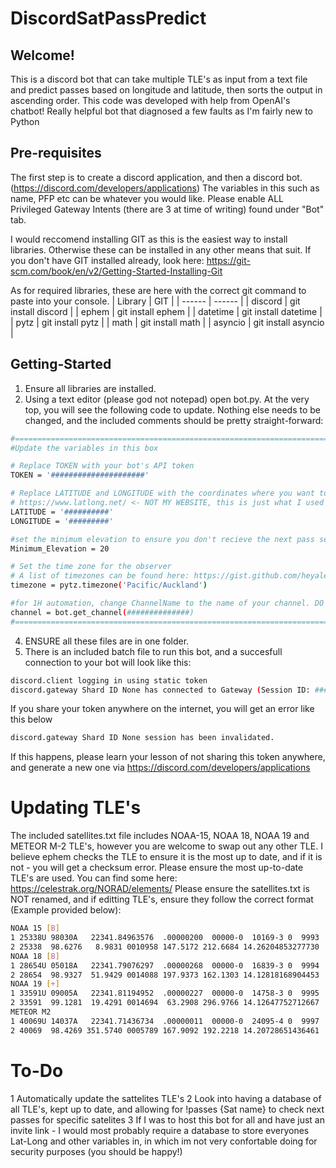 # DiscordSatPassPredict
## Welcome!
This is a discord bot that can take multiple TLE's as input from a text file
and predict passes based on longitude and latitude, then sorts the output in ascending order. 
This code was developed with help from OpenAI's chatbot! Really helpful bot that diagnosed a few faults as I'm fairly new to Python

## Pre-requisites 
The first step is to create a discord application, and then a discord bot. (https://discord.com/developers/applications)
The variables in this such as name, PFP etc can be whatever you would like.
Please enable ALL Privileged Gateway Intents (there are 3 at time of writing) found under "Bot" tab.

I would reccomend installing GIT as this is the easiest way to install libraries. Otherwise these can be installed in any other means that suit.
If you don't have GIT installed already, look here: https://git-scm.com/book/en/v2/Getting-Started-Installing-Git

As for required libraries, these are here with the correct git command to paste into your console.
| Library | GIT |
| ------ | ------ |
| discord | git install discord |
| ephem | git install ephem |
| datetime | git install datetime |
| pytz | git install pytz |
| math | git install math |
| asyncio | git install asyncio |

## Getting-Started
1. Ensure all libraries are installed.
2. Using a text editor (please god not notepad) open bot.py. At the very top, you will see the following code to update. Nothing else needs to be changed, and the included comments should be pretty straight-forward:
```sh
#=================================================================================
#Update the variables in this box

# Replace TOKEN with your bot's API token
TOKEN = '#####################'

# Replace LATITUDE and LONGITUDE with the coordinates where you want to predict the satellite passes
# https://www.latlong.net/ <- NOT MY WEBSITE, this is just what I used
LATITUDE = '##########'
LONGITUDE = '#########'

#set the minimum elevation to ensure you don't recieve the next pass sent in discord isnt a crappy 1 degree pass
Minimum_Elevation = 20

# Set the time zone for the observer
# A list of timezones can be found here: https://gist.github.com/heyalexej/8bf688fd67d7199be4a1682b3eec7568
timezone = pytz.timezone('Pacific/Auckland')

#for 1H automation, change ChannelName to the name of your channel. DO NOT ADD QUOTATIONS, THIS MUST BE NUMERIC NOT A STRING
channel = bot.get_channel(##############)
#=================================================================================
```
4. ENSURE all these files are in one folder.
3. There is an included batch file to run this bot, and a succesfull connection to your bot will look like this:
```sh
discord.client logging in using static token
discord.gateway Shard ID None has connected to Gateway (Session ID: #######################)
```
If you share your token anywhere on the internet, you will get an error like this below
```sh
discord.gateway Shard ID None session has been invalidated.
```
If this happens, please learn your lesson of not sharing this token anywhere, and generate a new one via https://discord.com/developers/applications

# Updating TLE's
The included satellites.txt file includes NOAA-15, NOAA 18, NOAA 19 and METEOR M-2 TLE's, however you are welcome to swap out any other TLE.
I believe ephem checks the TLE to ensure it is the most up to date, and if it is not - you will get a checksum error. Please ensure the most up-to-date TLE's are used.
You can find some here: https://celestrak.org/NORAD/elements/
Please ensure the satellites.txt is NOT renamed, and if editting TLE's, ensure they follow the correct format (Example provided below):
```sh
NOAA 15 [B]             
1 25338U 98030A   22341.84963576  .00000200  00000-0  10169-3 0  9993
2 25338  98.6276   8.9831 0010958 147.5172 212.6684 14.26204853277730
NOAA 18 [B]             
1 28654U 05018A   22341.79076297  .00000268  00000-0  16839-3 0  9994
2 28654  98.9327  51.9429 0014088 197.9373 162.1303 14.12818168904453
NOAA 19 [+]             
1 33591U 09005A   22341.81194952  .00000227  00000-0  14758-3 0  9995
2 33591  99.1281  19.4291 0014694  63.2908 296.9766 14.12647752712667
METEOR M2
1 40069U 14037A   22341.71436734  .00000011  00000-0  24095-4 0  9997
2 40069  98.4269 351.5740 0005789 167.9092 192.2218 14.20728651436461
```

# To-Do
1 Automatically update the sattelites TLE's
2 Look into having a database of all TLE's, kept up to date, and allowing for !passes {Sat name} to check next passes for specific satelites
3 If I was to host this bot for all and have just an invite link - I would most probably require a database to store everyones Lat-Long and other variables in, in which im not very confortable doing for security purposes (you should be happy!)
